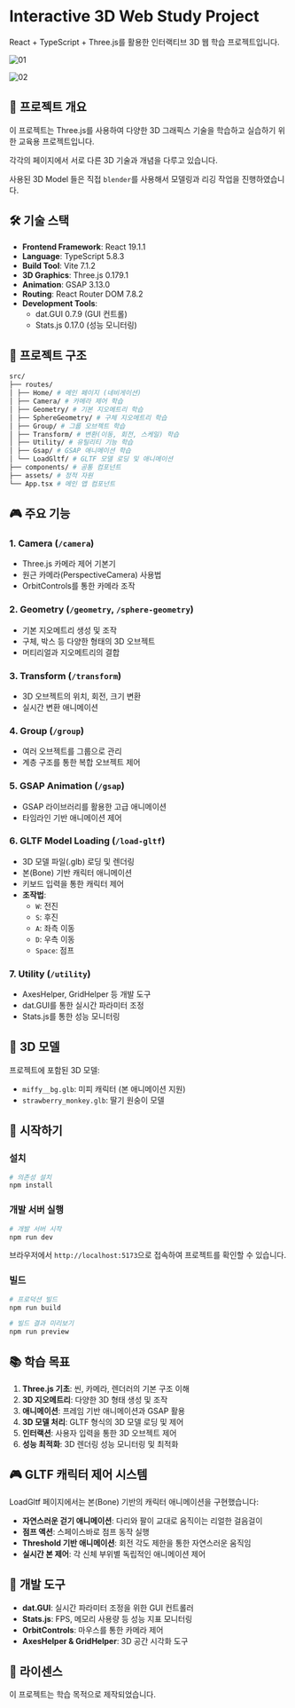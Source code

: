 # Interactive 3D Web Study Project

React + TypeScript + Three.js를 활용한 인터랙티브 3D 웹 학습 프로젝트입니다.

![01](https://github.com/user-attachments/assets/cf3c48b8-9e8b-44eb-a278-6ef8b5c08047)

![02](https://github.com/user-attachments/assets/2f90a2eb-3d83-4e16-9005-18b3534d826c)


## 🚀 프로젝트 개요

이 프로젝트는 Three.js를 사용하여 다양한 3D 그래픽스 기술을 학습하고 실습하기 위한 교육용 프로젝트입니다. 

각각의 페이지에서 서로 다른 3D 기술과 개념을 다루고 있습니다.

사용된 3D Model 들은 직접 `blender`를 사용해서 모델링과 리깅 작업을 진행하였습니다.

## 🛠 기술 스택

- **Frontend Framework**: React 19.1.1
- **Language**: TypeScript 5.8.3
- **Build Tool**: Vite 7.1.2
- **3D Graphics**: Three.js 0.179.1
- **Animation**: GSAP 3.13.0
- **Routing**: React Router DOM 7.8.2
- **Development Tools**:
  - dat.GUI 0.7.9 (GUI 컨트롤)
  - Stats.js 0.17.0 (성능 모니터링)

## 📁 프로젝트 구조

```bash
src/
├── routes/
│ ├── Home/ # 메인 페이지 (네비게이션)
│ ├── Camera/ # 카메라 제어 학습
│ ├── Geometry/ # 기본 지오메트리 학습
│ ├── SphereGeometry/ # 구체 지오메트리 학습
│ ├── Group/ # 그룹 오브젝트 학습
│ ├── Transform/ # 변환(이동, 회전, 스케일) 학습
│ ├── Utility/ # 유틸리티 기능 학습
│ ├── Gsap/ # GSAP 애니메이션 학습
│ └── LoadGltf/ # GLTF 모델 로딩 및 애니메이션
├── components/ # 공통 컴포넌트
├── assets/ # 정적 자원
└── App.tsx # 메인 앱 컴포넌트
```

## 🎮 주요 기능

### 1. **Camera** (`/camera`)

- Three.js 카메라 제어 기본기
- 원근 카메라(PerspectiveCamera) 사용법
- OrbitControls를 통한 카메라 조작

### 2. **Geometry** (`/geometry`, `/sphere-geometry`)

- 기본 지오메트리 생성 및 조작
- 구체, 박스 등 다양한 형태의 3D 오브젝트
- 머티리얼과 지오메트리의 결합

### 3. **Transform** (`/transform`)

- 3D 오브젝트의 위치, 회전, 크기 변환
- 실시간 변환 애니메이션

### 4. **Group** (`/group`)

- 여러 오브젝트를 그룹으로 관리
- 계층 구조를 통한 복합 오브젝트 제어

### 5. **GSAP Animation** (`/gsap`)

- GSAP 라이브러리를 활용한 고급 애니메이션
- 타임라인 기반 애니메이션 제어

### 6. **GLTF Model Loading** (`/load-gltf`)

- 3D 모델 파일(.glb) 로딩 및 렌더링
- 본(Bone) 기반 캐릭터 애니메이션
- 키보드 입력을 통한 캐릭터 제어
- **조작법**:
  - `W`: 전진
  - `S`: 후진
  - `A`: 좌측 이동
  - `D`: 우측 이동
  - `Space`: 점프

### 7. **Utility** (`/utility`)

- AxesHelper, GridHelper 등 개발 도구
- dat.GUI를 통한 실시간 파라미터 조정
- Stats.js를 통한 성능 모니터링

## 🎯 3D 모델

프로젝트에 포함된 3D 모델:

- `miffy__bg.glb`: 미피 캐릭터 (본 애니메이션 지원)
- `strawberry_monkey.glb`: 딸기 원숭이 모델

## 🚀 시작하기

### 설치

```bash
# 의존성 설치
npm install
```

### 개발 서버 실행

```bash
# 개발 서버 시작
npm run dev
```

브라우저에서 `http://localhost:5173`으로 접속하여 프로젝트를 확인할 수 있습니다.

### 빌드

```bash
# 프로덕션 빌드
npm run build

# 빌드 결과 미리보기
npm run preview
```

## 📚 학습 목표

1. **Three.js 기초**: 씬, 카메라, 렌더러의 기본 구조 이해
2. **3D 지오메트리**: 다양한 3D 형태 생성 및 조작
3. **애니메이션**: 프레임 기반 애니메이션과 GSAP 활용
4. **3D 모델 처리**: GLTF 형식의 3D 모델 로딩 및 제어
5. **인터랙션**: 사용자 입력을 통한 3D 오브젝트 제어
6. **성능 최적화**: 3D 렌더링 성능 모니터링 및 최적화

## 🎮 GLTF 캐릭터 제어 시스템

LoadGltf 페이지에서는 본(Bone) 기반의 캐릭터 애니메이션을 구현했습니다:

- **자연스러운 걷기 애니메이션**: 다리와 팔이 교대로 움직이는 리얼한 걸음걸이
- **점프 액션**: 스페이스바로 점프 동작 실행
- **Threshold 기반 애니메이션**: 회전 각도 제한을 통한 자연스러운 움직임
- **실시간 본 제어**: 각 신체 부위별 독립적인 애니메이션 제어

## 🔧 개발 도구

- **dat.GUI**: 실시간 파라미터 조정을 위한 GUI 컨트롤러
- **Stats.js**: FPS, 메모리 사용량 등 성능 지표 모니터링
- **OrbitControls**: 마우스를 통한 카메라 제어
- **AxesHelper & GridHelper**: 3D 공간 시각화 도구

## 📝 라이센스

이 프로젝트는 학습 목적으로 제작되었습니다.
